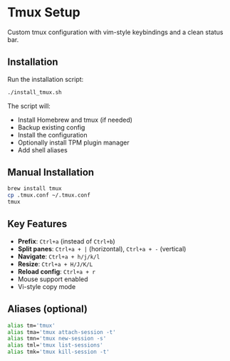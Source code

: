 # Tmux Setup

Custom tmux configuration with vim-style keybindings and a clean status bar.

## Installation

Run the installation script:
```bash
./install_tmux.sh
```

The script will:
- Install Homebrew and tmux (if needed)
- Backup existing config
- Install the configuration
- Optionally install TPM plugin manager
- Add shell aliases

## Manual Installation

```bash
brew install tmux
cp .tmux.conf ~/.tmux.conf
tmux
```

## Key Features

- **Prefix**: `Ctrl+a` (instead of `Ctrl+b`)
- **Split panes**: `Ctrl+a + |` (horizontal), `Ctrl+a + -` (vertical)
- **Navigate**: `Ctrl+a + h/j/k/l`
- **Resize**: `Ctrl+a + H/J/K/L`
- **Reload config**: `Ctrl+a + r`
- Mouse support enabled
- Vi-style copy mode

## Aliases (optional)

```bash
alias tm='tmux'
alias tma='tmux attach-session -t'
alias tmn='tmux new-session -s'
alias tml='tmux list-sessions'
alias tmk='tmux kill-session -t'
```
